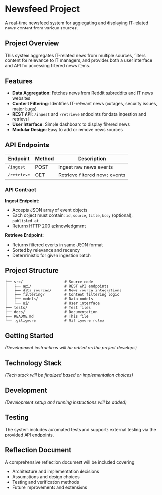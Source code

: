 # Newsfeed Project

A real-time newsfeed system for aggregating and displaying IT-related news content from various sources.

## Project Overview

This system aggregates IT-related news from multiple sources, filters content for relevance to IT managers, and provides both a user interface and API for accessing filtered news items.

## Features

- **Data Aggregation**: Fetches news from Reddit subreddits and IT news websites
- **Content Filtering**: Identifies IT-relevant news (outages, security issues, major bugs)
- **REST API**: `/ingest` and `/retrieve` endpoints for data ingestion and retrieval
- **User Interface**: Simple dashboard to display filtered news
- **Modular Design**: Easy to add or remove news sources

## API Endpoints

| Endpoint | Method | Description |
|----------|--------|-------------|
| `/ingest` | POST | Ingest raw news events |
| `/retrieve` | GET | Retrieve filtered news events |

### API Contract

**Ingest Endpoint:**
- Accepts JSON array of event objects
- Each object must contain: `id`, `source`, `title`, `body` (optional), `published_at`
- Returns HTTP 200 acknowledgment

**Retrieve Endpoint:**
- Returns filtered events in same JSON format
- Sorted by relevance and recency
- Deterministic for given ingestion batch

## Project Structure

```
├── src/                   # Source code
│   ├── api/               # REST API endpoints
│   ├── data_sources/      # News source integrations
│   ├── filtering/         # Content filtering logic
│   ├── models/            # Data models
│   └── ui/                # User interface
├── tests/                 # Test files
├── docs/                  # Documentation
├── README.md              # This file
└── .gitignore             # Git ignore rules
```

## Getting Started

*(Development instructions will be added as the project develops)*

## Technology Stack

*(Tech stack will be finalized based on implementation choices)*

## Development

*(Development setup and running instructions will be added)*

## Testing

The system includes automated tests and supports external testing via the provided API endpoints.

## Reflection Document

A comprehensive reflection document will be included covering:
- Architecture and implementation decisions
- Assumptions and design choices
- Testing and verification methods
- Future improvements and extensions 
